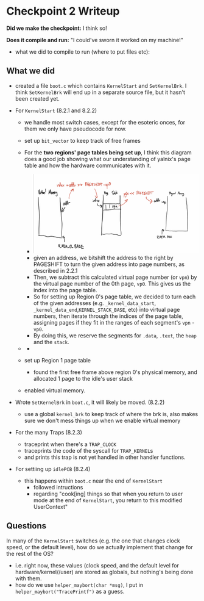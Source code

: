 # Checkpoint 2 Writeup

**Did we make the checkpoint:** I think so!

**Does it compile and run:** "I could've sworn it worked on my machine!"

- what we did to compile to run (where to put files etc):



## What we did

- created a file `boot.c` which contains `KernelStart` and `SetKernelBrk`. I think `SetKernelBrk` will end up in a separate source file, but it hasn't been created yet.

- For `KernelStart` (8.2.1 and 8.2.2)

  - we handle most switch cases, except for the esoteric onces, for them we only have pseudocode for now.
  - set up `bit_vector` to keep track of free frames
  - For the **two regions' page tables being set up**, I think this diagram does a good job showing what our understanding of yalnix's page table and how the hardware communicates with it.
    - ![image](pagetable_diagram.jpg)
    - given an address, we bitshift the address to the right by PAGESHIFT to turn the given address into page numbers, as described in 2.2.1
    - Then, we subtract this calculated virtual page number (or `vpn`) by the virtual page number of the 0th page, `vp0`. This gives us the index into the page table.
    - So for setting up Region 0's page table, we decided to turn each of the given addresses (e.g. `_kernel_data_start`, `_kernel_data_end`,`KERNEL_STACK_BASE`, etc) into virtual page numbers, then iterate through the indices of the page table, assigning pages if they fit in the ranges of each segment's `vpn` - `vp0`.
    - By doing this, we reserve the segments for `.data`, `.text`, the `heap` and the `stack`.

  - - 
  - set up Region 1 page table
    - found the first free frame above region 0's physical memory, and allocated 1 page to the idle's user stack
  - enabled virtual memory.

- Wrote `SetKernelBrk` in `boot.c`, it will likely be moved. (8.2.2)

  - use a global `kernel_brk` to keep track of where the brk is, also makes sure we don't mess things up when we enable virtual memory

- For the many Traps (8.2.3)

  - traceprint when there's a `TRAP_CLOCK`
  - traceprints the code of the syscall for `TRAP_KERNEL`s
  - and prints this trap is not yet handled in other handler functions.

- For settiing up `idlePCB` (8.2.4)

  - this happens within `boot.c` near the end of `KernelStart`
    - followed intructions
    - regarding "cook[ing] things so that when you return to user mode at the end of `KernelStart`, you return to this modified UserContext"



## Questions

In many of the `KernelStart` switches (e.g. the one that changes clock speed, or the default level), how do we actually implement that change for the rest of the OS? 

- i.e. right now, these values (clock speed, and the default level for hardware/kernel//user) are stored as globals, but nothing's being done with them.
- how do we use `helper_maybort(char *msg)`, I put in `helper_maybort("TracePrintf")` as a guess.

